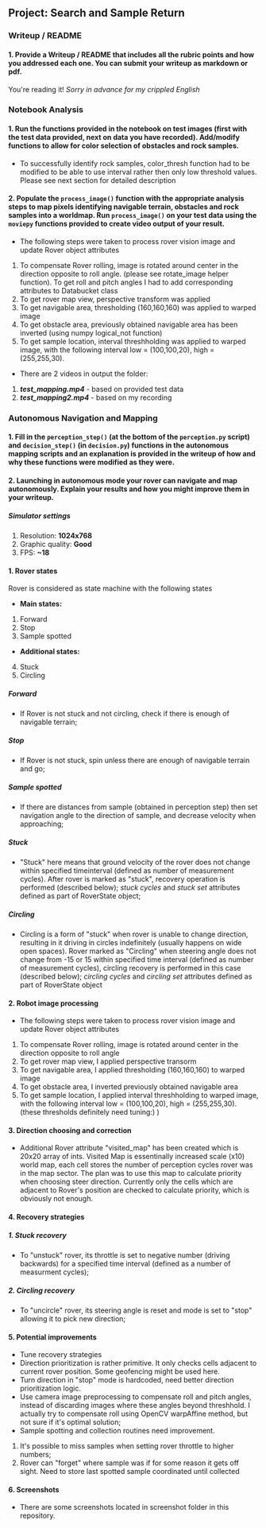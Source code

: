 ## Project: Search and Sample Return

### Writeup / README

#### 1. Provide a Writeup / README that includes all the rubric points and how you addressed each one.  You can submit your writeup as markdown or pdf.  

You're reading it! _Sorry in advance for my crippled English_

### Notebook Analysis
#### 1. Run the functions provided in the notebook on test images (first with the test data provided, next on data you have recorded). Add/modify functions to allow for color selection of obstacles and rock samples.

* To successfully identify rock samples, color_thresh function had to be modified to be able to use interval rather then only low threshold values. 
Please see next section for detailed description


#### 2. Populate the `process_image()` function with the appropriate analysis steps to map pixels identifying navigable terrain, obstacles and rock samples into a worldmap.  Run `process_image()` on your test data using the `moviepy` functions provided to create video output of your result. 


* The following steps were taken to process rover vision image and update Rover object attributes
1. To compensate Rover rolling, image is rotated around center in the direction opposite to roll angle. (please see rotate_image helper function). To get roll and pitch angles I had to add corresponding attributes to Databucket class
2. To get rover map view, perspective transform was applied
3. To get navigable area, thresholding (160,160,160) was applied to warped image
4. To get obstacle area, previously obtained navigable area has been inverted (using numpy logical_not function)
5. To get sample location, interval threshholding was applied to warped image, with the following interval low = (100,100,20), high = (255,255,30).

* There are 2 videos in output the folder:
1. **_test_mapping.mp4_** - based on provided test data
2. **_test_mapping2.mp4_** - based on my recording


### Autonomous Navigation and Mapping

#### 1. Fill in the `perception_step()` (at the bottom of the `perception.py` script) and `decision_step()` (in `decision.py`) functions in the autonomous mapping scripts and an explanation is provided in the writeup of how and why these functions were modified as they were.


#### 2. Launching in autonomous mode your rover can navigate and map autonomously.  Explain your results and how you might improve them in your writeup.  


##### Simulator settings
1. Resolution: 		**1024x768**
2. Graphic quality:	**Good** 
3. FPS:			**~18**

#### 1. Rover states
Rover is considered as state machine with the following states
* **Main states:**
1. Forward
2. Stop
3. Sample spotted
* **Additional states:**
4. Stuck
5. Circling

##### Forward
* If Rover is not stuck and not circling, check if there is enough of navigable terrain;
##### Stop
* If Rover is not stuck, spin unless there are enough of navigable terrain and go;
##### Sample spotted
* If there are distances from sample (obtained in perception step) then set navigation angle to the direction of sample, and decrease velocity when approaching;

##### Stuck
* "Stuck" here means that ground velocity of the rover does not change within specified timeinterval (defined as number of measurement cycles). After rover is marked as "stuck", recovery operation is performed (described below); _stuck cycles_ and _stuck set_ attributes defined as part of RoverState object;

##### Circling
* Circling is a form of "stuck" when rover is unable to change direction, resulting in it driving in circles indefinitely (usually happens on wide open spaces). Rover marked as "Circling" when steering angle does not change from -15 or 15 within specified time interval (defined as number of measurement cycles), circling recovery is performed in this case (described below); _circling cycles_ and _circling set_ attributes defined as part of RoverState object

#### 2. Robot image processing

* The following steps were taken to process rover vision image and update Rover object attributes
1. To compensate Rover rolling, image is rotated around center in the direction opposite to roll angle
2. To get rover map view, I applied perspective transorm
3. To get navigable area, I applied thresholding (160,160,160) to warped image
4. To get obstacle area, I inverted previously obtained navigable area
5. To get sample location, I applied interval threshholding to warped image, with the following interval low = (100,100,20), high = (255,255,30). (these thresholds definitely need tuning:) )

#### 3. Direction choosing and correction
* Additional Rover attribute "visited_map" has been created which is 20x20 array of ints. Visited Map is essentinally increased scale (x10) world map, each cell stores the number of perception cycles rover was in the map sector. The plan was to use this map to calculate priority when choosing steer direction.  Currently only the cells which are adjacent to Rover's position are checked to calculate priority, which is obviously not enough.
	
#### 4. Recovery strategies
##### 1. Stuck recovery 
* To "unstuck" rover, its throttle is set to negative number (driving backwards) for a specified time interval (defined as a number of measurment cycles);

##### 2. Circling recovery 
* To "uncircle" rover, its steering angle is reset and mode is set to "stop" allowing it to pick new direction;

#### 5. Potential improvements
* Tune recovery strategies
* Direction prioritization is rather primitive. It only checks cells adjacent to current rover position. Some geofencing might be used here.
* Turn direction in "stop" mode is hardcoded, need better direction prioritization logic.
* Use camera image preprocessing to compensate roll and pitch angles, instead of discarding images where these angles beyond threshhold. I actually try to compensate roll using OpenCV warpAffine method, but not sure if it's optimal solution; 
* Sample spotting and collection routines need improvement. 
1. It's possible to miss samples when setting rover throttle to higher numbers;
2. Rover can "forget" where sample was if for some reason it gets off sight. Need to store last spotted sample coordinated until collected

#### 6. Screenshots
* There are some screenshots located in screenshot folder in this repository.


